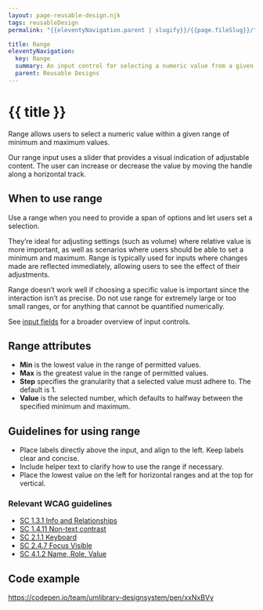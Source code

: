 ```yaml
---
layout: page-reusable-design.njk
tags: reusableDesign
permalink: "{{eleventyNavigation.parent | slugify}}/{{page.fileSlug}}/"

title: Range
eleventyNavigation:
  key: Range
  summary: An input control for selecting a numeric value from a given range using a slider.
  parent: Reusable Designs
---
```


# {{ title }}

Range allows users to select a numeric value within a given range of minimum and maximum values.

Our range input uses a slider that provides a visual indication of adjustable content. The user can increase or decrease the value by moving the handle along a horizontal track.

## When to use range

Use a range when you need to provide a span of options and let users set a selection.

They’re ideal for adjusting settings (such as volume) where relative value is more important, as well as scenarios where users should be able to set a minimum and maximum. Range is typically used for inputs where changes made are reflected immediately, allowing users to see the effect of their adjustments.

Range doesn’t work well if choosing a specific value is important since the interaction isn’t as precise. Do not use range for extremely large or too small ranges, or for anything that cannot be quantified numerically.

See [input fields](/reusable-designs/input-fields/) for a broader overview of input controls.

## Range attributes

* **Min** is the lowest value in the range of permitted values.  
* **Max** is the greatest value in the range of permitted values.  
* **Step** specifies the granularity that a selected value must adhere to. The default is 1\.
* **Value** is the selected number, which defaults to halfway between the specified minimum and maximum.

## Guidelines for using range

* Place labels directly above the input, and align to the left. Keep labels clear and concise.
* Include helper text to clarify how to use the range if necessary.  
* Place the lowest value on the left for horizontal ranges and at the top for vertical.

### Relevant WCAG guidelines

* [SC 1.3.1 Info and Relationships](https://www.w3.org/WAI/WCAG22/Understanding/info-and-relationships)  
* [SC 1.4.11 Non-text contrast](https://www.w3.org/WAI/WCAG22/Understanding/non-text-contrast)  
* [SC 2.1.1 Keyboard](https://www.w3.org/WAI/WCAG22/Understanding/keyboard)  
* [SC 2.4.7 Focus Visible](https://www.w3.org/WAI/WCAG22/Understanding/focus-visible)  
* [SC 4.1.2 Name, Role, Value](https://www.w3.org/WAI/WCAG22/Understanding/name-role-value)

## Code example

https://codepen.io/team/umlibrary-designsystem/pen/xxNxBVy
